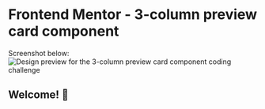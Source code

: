 # Frontend Mentor - 3-column preview card component

Screenshot below:
![Design preview for the 3-column preview card component coding challenge](https://i.postimg.cc/Pqjbwkvj/Screenshot-253.png)

## Welcome! 👋

